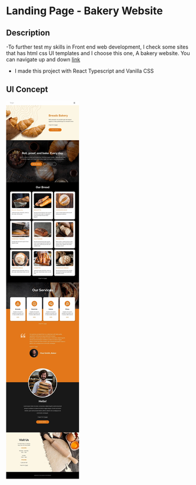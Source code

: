 # Landing Page - Bakery Website

## Description

-To further test my skills in Front end web development, I check some sites that has html css UI templates and I choose this one, A bakery website. You can navigate up and down
[link](https://nicepage.com/website-templates/preview/classic-baked-goods-4684598?device=desktop/)

- I made this project with React Typescript and Vanilla CSS

## UI Concept

![Alt text](/website-template.webp)
